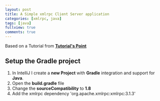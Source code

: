 ```yaml
---
layout: post
title: A Simple xmlrpc Client Server application
categories: [xmlrpc, java]
tags: [java]
fullview: true
comments: true
---
```


Based on a Tutorial from **[Tutorial's Point](http://www.tutorialspoint.com/xml-rpc/xml_rpc_examples.htm)**

## Setup the Gradle project
1. In IntelliJ I create a **new Project** with **Gradle** integration and support for **Java**.
2. Open the **build.gradle** file 
3. Change the **sourceCompatibility** to **1.8**
4. Add the xmlrpc dependency
'org.apache.xmlrpc:xmlrpc:3.1.3'

